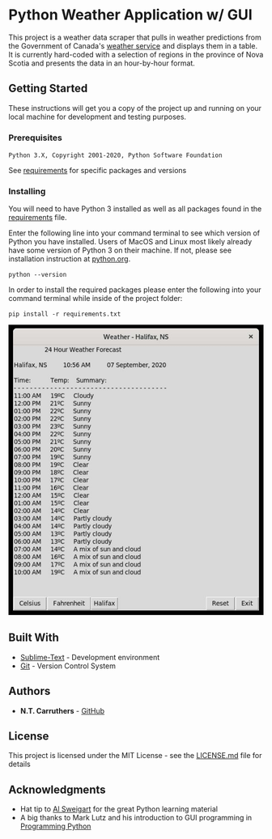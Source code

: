 # Python Weather Application w/ GUI

This project is a weather data scraper that pulls in weather predictions from the Government of Canada's [weather service](https://weather.gc.ca/) and displays them in a table. It is currently hard-coded with a selection of regions in the province of Nova Scotia and presents the data in an hour-by-hour format.

## Getting Started

These instructions will get you a copy of the project up and running on your local machine for development and testing purposes.

### Prerequisites

```
Python 3.X, Copyright 2001-2020, Python Software Foundation
```
See [requirements](requirements.txt) for specific packages and versions

### Installing

You will need to have Python 3 installed as well as all packages found in the [requirements](requirements.txt) file.

Enter the following line into your command terminal to see which version of Python you have installed. Users of MacOS and Linux most likely already have some version of Python 3 on their machine. If not, please see installation instruction at [python.org](https://docs.python.org/3/).

```
python --version
```

In order to install the required packages please enter the following into your command terminal while inside of the project folder:

```
pip install -r requirements.txt
```

![Weather app](py-weather.jpg)

## Built With

* [Sublime-Text](http://www.sublimetext.com/docs/3/) - Development environment
* [Git](https://git-scm.com/) - Version Control System

## Authors

* **N.T. Carruthers**  - [GitHub](https://github.com/gif007)

## License

This project is licensed under the MIT License - see the [LICENSE.md](LICENSE.md) file for details

## Acknowledgments

* Hat tip to [Al Sweigart](https://twitter.com/AlSweigart?ref_src=twsrc%5Egoogle%7Ctwcamp%5Eserp%7Ctwgr%5Eauthor) for the great Python learning material
* A big thanks to Mark Lutz and his introduction to GUI programming in [Programming Python](https://books.google.ca/books/about/Programming_Python.html?id=tN7JAceyJdUC&source=kp_book_description&redir_esc=y)
